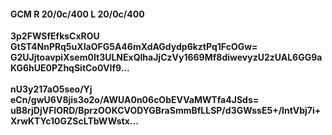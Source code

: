 #### GCM R 20/0c/400 L 20/0c/400
**3p2FWSfEfksCxROU**<br/>**GtST4NnPRq5uXIaOFG5A46mXdAGdydp6kztPq1FcOGw=**<br/>**G2UJjtoavpiXsem0It3ULNExQlhaJjCzVy1669Mf8diwevyzU2zUAL6GG9aKG6hUE0PZhqSitCo0VIf9...**<br/><br/>
**nU3y217aO5seo/Yj**<br/>**eCn/gwU6V8jis3o2o/AWUA0n06cObEVVaMWTfa4JSds=**<br/>**uB8rjDjVFIORD/BprzOOKCVODYGBraSmmBfLLSP/d3GWssE5+/IntVbj7i+XrwKTYc10GZScLTbWWstx...**